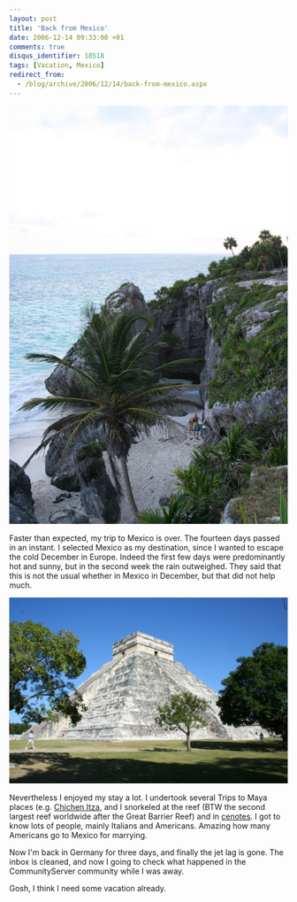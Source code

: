 ```yaml
---
layout: post
title: 'Back from Mexico'
date: 2006-12-14 09:33:00 +01
comments: true
disqus_identifier: 18518
tags: [Vacation, Mexico]
redirect_from:
  - /blog/archive/2006/12/14/back-from-mexico.aspx
---
```


![](/files/archive/IMG_1487.JPG)

Faster than expected, my trip to Mexico is over. The fourteen days passed in an instant. I selected Mexico as my destination, since I wanted to escape the cold December in Europe. Indeed the first few days were predominantly hot and sunny, but in the second week the rain outweighed. They said that this is not the usual whether in Mexico in December, but that did not help much.

![](/files/archive/IMG_0950.JPG)

Nevertheless I enjoyed my stay a lot. I undertook several Trips to Maya places (e.g. [Chichen Itza](http://en.wikipedia.org/wiki/Chichen%20Itza), and I snorkeled at the reef (BTW the second largest reef worldwide after the Great Barrier Reef) and in [cenotes](http://en.wikipedia.org/wiki/cenotes). I got to know lots of people, mainly Italians and Americans. Amazing how many Americans go to Mexico for marrying.

Now I'm back in Germany for three days, and finally the jet lag is gone. The inbox is cleaned, and now I going to check what happened in the CommunityServer community while I was away.

Gosh, I think I need some vacation already.


